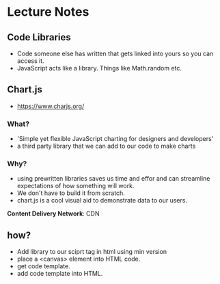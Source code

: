 # Lecture Notes

## Code Libraries
- Code someone else has written that gets linked into yours so you can access it.
- JavaScript acts like a library. Things like Math.random etc.

## Chart.js
- https://www.charjs.org/

### What?
- 'Simple yet flexible JavaScript charting for designers and developers'
- a third party library that we can add to our code to make charts

### Why?
- using prewritten libraries saves us time and effor and can streamline expectations of how something will work.
- We don't have to build it from scratch.
- chart.js is a cool visual aid to demonstrate data to our users.

**Content Delivery Network**: CDN

## how?

- Add library to our sciprt tag in html using min version
- place a \<canvas> element into HTML code.
- get code template.
- add code template into HTML.

